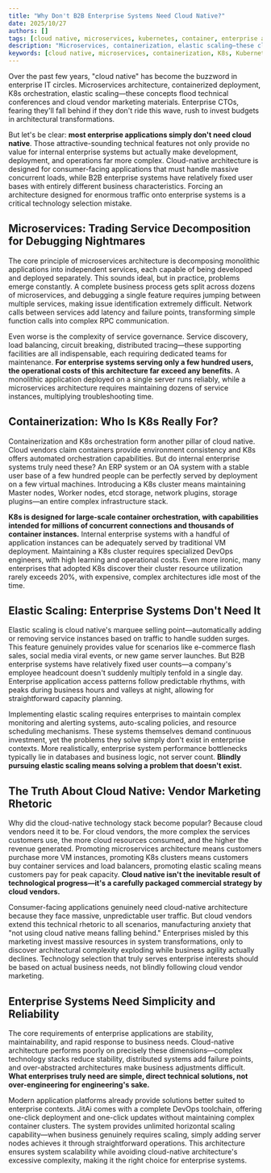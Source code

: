 ```yaml
---
title: "Why Don't B2B Enterprise Systems Need Cloud Native?"
date: 2025/10/27
authors: []
tags: [cloud native, microservices, kubernetes, container, enterprise applications, system architecture, devops, jitai]
description: "Microservices, containerization, elastic scaling—these cloud-native technologies sound impressive, but they're complete overkill for most enterprise systems. Cloud-native architecture is designed for consumer applications serving millions of concurrent users. Why should internal enterprise systems serving a few hundred users bear the complexity of K8s clusters?"
keywords: [cloud native, microservices, containerization, K8s, Kubernetes, elastic scaling, enterprise applications, system architecture, DevOps, technology selection, architectural complexity, operational costs, B2B, B2C, JitAi, deployment automation, horizontal scaling]
---
```


Over the past few years, "cloud native" has become the buzzword in enterprise IT circles. Microservices architecture, containerized deployment, K8s orchestration, elastic scaling—these concepts flood technical conferences and cloud vendor marketing materials. Enterprise CTOs, fearing they'll fall behind if they don't ride this wave, rush to invest budgets in architectural transformations.
<!--truncate-->
But let's be clear: **most enterprise applications simply don't need cloud native**. Those attractive-sounding technical features not only provide no value for internal enterprise systems but actually make development, deployment, and operations far more complex. Cloud-native architecture is designed for consumer-facing applications that must handle massive concurrent loads, while B2B enterprise systems have relatively fixed user bases with entirely different business characteristics. Forcing an architecture designed for enormous traffic onto enterprise systems is a critical technology selection mistake.

## Microservices: Trading Service Decomposition for Debugging Nightmares

The core principle of microservices architecture is decomposing monolithic applications into independent services, each capable of being developed and deployed separately. This sounds ideal, but in practice, problems emerge constantly. A complete business process gets split across dozens of microservices, and debugging a single feature requires jumping between multiple services, making issue identification extremely difficult. Network calls between services add latency and failure points, transforming simple function calls into complex RPC communication.

Even worse is the complexity of service governance. Service discovery, load balancing, circuit breaking, distributed tracing—these supporting facilities are all indispensable, each requiring dedicated teams for maintenance. **For enterprise systems serving only a few hundred users, the operational costs of this architecture far exceed any benefits.** A monolithic application deployed on a single server runs reliably, while a microservices architecture requires maintaining dozens of service instances, multiplying troubleshooting time.

## Containerization: Who Is K8s Really For?

Containerization and K8s orchestration form another pillar of cloud native. Cloud vendors claim containers provide environment consistency and K8s offers automated orchestration capabilities. But do internal enterprise systems truly need these? An ERP system or an OA system with a stable user base of a few hundred people can be perfectly served by deployment on a few virtual machines. Introducing a K8s cluster means maintaining Master nodes, Worker nodes, etcd storage, network plugins, storage plugins—an entire complex infrastructure stack.

**K8s is designed for large-scale container orchestration, with capabilities intended for millions of concurrent connections and thousands of container instances.** Internal enterprise systems with a handful of application instances can be adequately served by traditional VM deployment. Maintaining a K8s cluster requires specialized DevOps engineers, with high learning and operational costs. Even more ironic, many enterprises that adopted K8s discover their cluster resource utilization rarely exceeds 20%, with expensive, complex architectures idle most of the time.

## Elastic Scaling: Enterprise Systems Don't Need It

Elastic scaling is cloud native's marquee selling point—automatically adding or removing service instances based on traffic to handle sudden surges. This feature genuinely provides value for scenarios like e-commerce flash sales, social media viral events, or new game server launches. But B2B enterprise systems have relatively fixed user counts—a company's employee headcount doesn't suddenly multiply tenfold in a single day. Enterprise application access patterns follow predictable rhythms, with peaks during business hours and valleys at night, allowing for straightforward capacity planning.

Implementing elastic scaling requires enterprises to maintain complex monitoring and alerting systems, auto-scaling policies, and resource scheduling mechanisms. These systems themselves demand continuous investment, yet the problems they solve simply don't exist in enterprise contexts. More realistically, enterprise system performance bottlenecks typically lie in databases and business logic, not server count. **Blindly pursuing elastic scaling means solving a problem that doesn't exist.**

## The Truth About Cloud Native: Vendor Marketing Rhetoric

Why did the cloud-native technology stack become popular? Because cloud vendors need it to be. For cloud vendors, the more complex the services customers use, the more cloud resources consumed, and the higher the revenue generated. Promoting microservices architecture means customers purchase more VM instances, promoting K8s clusters means customers buy container services and load balancers, promoting elastic scaling means customers pay for peak capacity. **Cloud native isn't the inevitable result of technological progress—it's a carefully packaged commercial strategy by cloud vendors.**

Consumer-facing applications genuinely need cloud-native architecture because they face massive, unpredictable user traffic. But cloud vendors extend this technical rhetoric to all scenarios, manufacturing anxiety that "not using cloud native means falling behind." Enterprises misled by this marketing invest massive resources in system transformations, only to discover architectural complexity exploding while business agility actually declines. Technology selection that truly serves enterprise interests should be based on actual business needs, not blindly following cloud vendor marketing.

## Enterprise Systems Need Simplicity and Reliability

The core requirements of enterprise applications are stability, maintainability, and rapid response to business needs. Cloud-native architecture performs poorly on precisely these dimensions—complex technology stacks reduce stability, distributed systems add failure points, and over-abstracted architectures make business adjustments difficult. **What enterprises truly need are simple, direct technical solutions, not over-engineering for engineering's sake.**

Modern application platforms already provide solutions better suited to enterprise contexts. JitAi comes with a complete DevOps toolchain, offering one-click deployment and one-click updates without maintaining complex container clusters. The system provides unlimited horizontal scaling capability—when business genuinely requires scaling, simply adding server nodes achieves it through straightforward operations. This architecture ensures system scalability while avoiding cloud-native architecture's excessive complexity, making it the right choice for enterprise systems.

